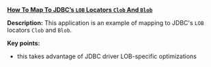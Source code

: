 **[How To Map To JDBC’s `LOB` Locators `Clob` And `Blob`](https://github.com/andreipall/Spring-Boot-JPA/tree/master/HibernateSpringBootMappingLobToClobAndBlob)**
 
**Description:** This application is an example of mapping to JDBC's `LOB` locators `Clob` and `Blob`.

**Key points:**
- this takes advantage of JDBC driver LOB-specific optimizations

